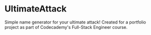# UltimateAttack

Simple name generator for your ultimate attack! Created for a portfolio project as part of Codecademy's Full-Stack Engineer course.